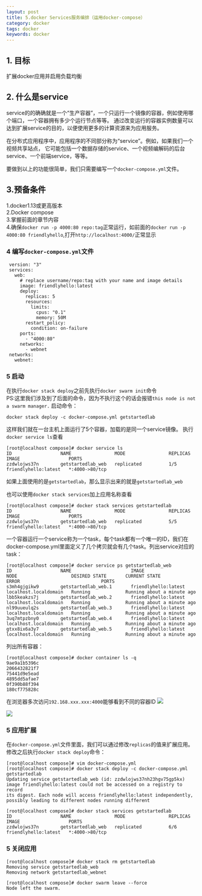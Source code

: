 ```yaml
---
layout: post
title: 5.docker Services服务编排（运用docker-compose）
category: docker
tags: docker
keywords: docker
---
```


## 1. 目标
   扩展docker应用并启用负载均衡

## 2. 什么是service
   service的的确确就是一个“生产容器”，一个只运行一个镜像的容器，例如使用哪个端口，一个容器拥有多少个运行节点等等。
   通过改变运行的容器实例数量可以达到扩展service的目的，以便使用更多的计算资源来为应用服务。
   
   在分布式应用程序中，应用程序的不同部分称为“service”。例如，如果我们一个视频共享站点，
   它可能包括一个数据存储的service、一个视频编解码的后台service、一个前端service，等等。
   
   要做到以上的功能很简单，我们只需要编写一个`docker-compose.yml`文件。
   
## 3.预备条件
   1.docker1.13或更高版本  
   2.Docker compose  
   3.掌握前面的章节内容  
   4.确保`docker run -p 4000:80 repo:tag`正常运行，如前面的`docker run -p 4000:80 friendlyhello`,打开`http://localhost:4000/`正常显示

### 4 编写`docker-compose.yml`文件
   ```
    version: "3"
    services:
      web:
        # replace username/repo:tag with your name and image details
        image: friendlyhello:latest
        deploy:
          replicas: 5
          resources:
            limits:
              cpus: "0.1"
              memory: 50M
          restart_policy:
            condition: on-failure
        ports:
          - "4000:80"
        networks:
          - webnet
    networks:
      webnet:
   ```
   
### 5 启动
   在执行`docker stack deploy`之前先执行`docker swarm init`命令  
   PS:这里我们涉及到了后面的命令，因为不执行这个的话会报错`this node is not a swarm manager.`
   启动命令：
   ```
   docker stack deploy -c docker-compose.yml getstartedlab
   ```
   这样我们就在一台主机上面运行了5个容器，加载的是同一个service镜像。
   执行`docker service ls`查看
   ```
   [root@localhost compose]# docker service ls
   ID                  NAME                MODE                REPLICAS            IMAGE                  PORTS
   zzdwlojws37n        getstartedlab_web   replicated          1/5                 friendlyhello:latest   *:4000->80/tcp
   ```
   如果上面使用的是`getstartedlab`，那么显示出来的就是`getstartedlab_web`
   
   也可以使用`docker stack services`加上应用名称查看
   ```
   [root@localhost compose]# docker stack services getstartedlab
   ID                  NAME                MODE                REPLICAS            IMAGE                  PORTS
   zzdwlojws37n        getstartedlab_web   replicated          5/5                 friendlyhello:latest   *:4000->80/tcp
   ```
   一个容器运行一个service称为一个task，每个task都有一个唯一的ID，我们在docker-compose.yml里面定义了几个拷贝就会有几个task。列出service对应的task：
   ```
   [root@localhost compose]# docker service ps getstartedlab_web
   ID                  NAME                      IMAGE                       NODE                    DESIRED STATE       CURRENT STATE                 ERROR                              PORTS
   s3mh4gjgikw9        getstartedlab_web.1       friendlyhello:latest        localhost.localdomain   Running             Running about a minute ago                                       
   lbb5keakzs7j        getstartedlab_web.2       friendlyhello:latest        localhost.localdomain   Running             Running about a minute ago                                       
   nl99uueulq2s        getstartedlab_web.3       friendlyhello:latest        localhost.localdomain   Running             Running about a minute ago                                       
   3uq7mtpzbny0        getstartedlab_web.4       friendlyhello:latest        localhost.localdomain   Running             Running about a minute ago                                       
   gtxx8ix6a3y7        getstartedlab_web.5       friendlyhello:latest        localhost.localdomain   Running             Running about a minute ago                                       
   ```
   列出所有容器：
   ```
   [root@localhost compose]# docker container ls -q
   9ae9a1b5396c
   2066432821f7
   75441d9e5ead
   4895dd5afae7
   0f390b88f394
   180cf775828c

   ```
   在浏览器多次访问`192.168.xxx.xxx:4000`能够看到不同的容器ID
   <img src="http://github-blog.oss-cn-shenzhen.aliyuncs.com/2019-05-05.png"/>
   
   <img src="http://github-blog.oss-cn-shenzhen.aliyuncs.com/2019-05-05-1.png"/>
   
### 5 应用扩展
   在`docker-compose.yml`文件里面，我们可以通过修改`replicas`的值来扩展应用。修改之后执行`docker stack deploy`命令：
   ```
   [root@localhost compose]# vim docker-compose.yml 
   [root@localhost compose]# docker stack deploy -c docker-compose.yml getstartedlab
   Updating service getstartedlab_web (id: zzdwlojws37nh23hgv75gp5kx)
   image friendlyhello:latest could not be accessed on a registry to record
   its digest. Each node will access friendlyhello:latest independently,
   possibly leading to different nodes running different

   [root@localhost compose]# docker stack services getstartedlab
   ID                  NAME                MODE                REPLICAS            IMAGE                  PORTS
   zzdwlojws37n        getstartedlab_web   replicated          6/6                 friendlyhello:latest   *:4000->80/tcp
   ```  
      
### 5 关闭应用
   ```
   [root@localhost compose]# docker stack rm getstartedlab
   Removing service getstartedlab_web
   Removing network getstartedlab_webnet
   
   [root@localhost compose]# docker swarm leave --force
   Node left the swarm.
   ``` 